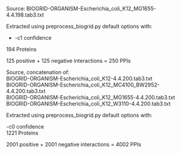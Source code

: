Source: BIOGRID-ORGANISM-Escherichia_coli_K12_MG1655-4.4.198.tab3.txt  
  
Extracted using preprocess_biogrid.py default options with:  
- -c1 confidence 

194 Proteins  

125 positive + 125 negative interactions = 250 PPIs 

Source, concatenation of:  
BIOGRID-ORGANISM-Escherichia_coli_K12-4.4.200.tab3.txt  
BIOGRID-ORGANISM-Escherichia_coli_K12_MC4100_BW2952-4.4.200.tab3.txt  
BIOGRID-ORGANISM-Escherichia_coli_K12_MG1655-4.4.200.tab3.txt  
BIOGRID-ORGANISM-Escherichia_coli_K12_W3110-4.4.200.tab3.txt  

Extracted using preprocess_biogrid.py default options with:  

-c0 confidence  
1221 Proteins  

2001 positive + 2001 negative interactions = 4002 PPIs  
